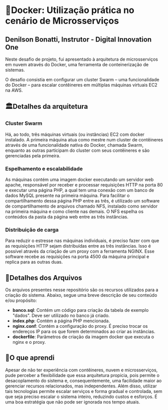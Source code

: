 # 🐋Docker: Utilização prática no cenário de Microsserviços
## Denilson Bonatti, Instrutor - Digital Innovation One

Neste desafio de projeto, fui apresentado à arquitetura de microsserviços em nuvem através do Docker, uma ferramenta de conteinerização de sistemas.

O desafio consistia em configurar um cluster Swarm – uma funcionalidade do Docker – para escalar contêineres em múltiplas máquinas virtuais EC2 na AWS.

## 🏛Detalhes da arquitetura
### Cluster Swarm

Há, ao todo, três máquinas virtuais (ou instâncias) EC2 com docker instalado. A primeira máquina atua como mestre num cluster de contêineres através de uma funcionalidade nativa do Docker, chamada Swarm, enquanto as outras participam do cluster com seus contêineres e são gerenciadas pela primeira.

### Espelhamento e escalabilidade

As máquinas contém uma imagem docker executando um servidor web apache, responsável por receber e processar requisições HTTP na porta 80 e executar uma página PHP, a qual tem uma conexão com um banco de dados MySQL presente na primeira máquina. Para facilitar o compartilhamento dessa página PHP entre as três, é utilizado um software de compartilhamento de arquivos chamado NFS, instalado como servidor na primeira máquina e como cliente nas demais. O NFS espelha os conteúdos da pasta da página web entre as três instâncias.

### Distribuição de carga

Para reduzir o estresse nas máquinas individuais, é preciso fazer com que as requisições HTTP sejam distribuídas entre as três instâncias. Isso é possível através da criação de um proxy com a ferramenta NGINX. Esse software recebe as requisições na porta 4500 da máquina principal e replica para as outras duas.

## 📁Detalhes dos Arquivos

Os arquivos presentes nesse repositório são os recursos utilizados para a criação do sistema. Abaixo, segue uma breve descrição de seu conteúdo e/ou propósito:
- **banco.sql**: Contém um código para criação da tabela de exemplo "dados". Deve ser utilizado no banco já criado.
- **index.php**: Contém a página PHP mencionada.
- **nginx.conf**: Contém a configuração do proxy. É preciso trocar os endereços IP para os que forem determinados ao criar as instâncias.
- **dockerfile**: Parâmetros de criação da imagem docker que executa o nginx e o proxy.

## 💭O que aprendi

Apesar de não ter experiência com contêineres, nuvem e microsserviços, pude perceber a flexibilidade que essa arquitetura propicia, pois permite o desacoplamento do sistema e, consequentemente, uma facilidade maior ao gerenciar recursos relacionados, mas independentes. Além disso, utilizar tais tecnologias permite escalar serviços e forma gradual e controlada, sem que seja preciso escalar o sistema inteiro, reduzindo custos e esforços. É uma boa estratégia que não pode ser ignorada nos tempo atuais.
